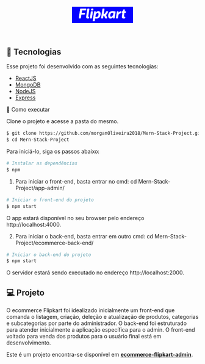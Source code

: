 <p align="center">
  <img alt="Flipkart" src=".github/logo.svg" width="160px">
</p>
<br>

## 🧪 Tecnologias

Esse projeto foi desenvolvido com as seguintes tecnologias:

- [ReactJS](https://reactjs.org)
- [MongoDB](https://www.mongodb.com/)
- [NodeJS](https://www.typescriptlang.org/)
- [Express](https://expressjs.com/pt-br/)

🚀 Como executar

Clone o projeto e acesse a pasta do mesmo.

```bash
$ git clone https://github.com/morganOliveira2018/Mern-Stack-Project.git
$ cd Mern-Stack-Project
```

Para iniciá-lo, siga os passos abaixo:
```bash
# Instalar as dependências
$ npm
```

1) Para iniciar o front-end, basta entrar no cmd: cd Mern-Stack-Project/app-admin/
```bash
# Iniciar o front-end do projeto
$ npm start
```
O app estará disponível no seu browser pelo endereço http://localhost:4000.

2) Para iniciar o back-end, basta entrar em outro cmd: cd Mern-Stack-Project/ecommerce-back-end/
```bash
# Iniciar o back-end do projeto
$ npm start
``` 
O servidor estará sendo executado no endereço http://localhost:2000.

## 💻 Projeto

O ecommerce Flipkart foi idealizado inicialmente um front-end que comanda o listagem, criação, deleção e atualização de produtos, categorias e subcategorias por parte do administrador. O back-end foi estruturado para atender inicialmente a aplicação específica para o admin. O front-end voltado para venda dos produtos para o usuário final está em desenvolvimento. 

Este é um projeto encontra-se disponível em **[ecommerce-flipkart-admin](https://ecommerce-appadmin-mern.herokuapp.com/signin)**.
